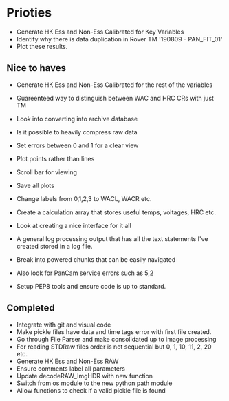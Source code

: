 # Prioties
-   Generate HK Ess and Non-Ess Calibrated for Key Variables
-   Identify why there is data duplication in Rover TM '190809 - PAN_FIT_01'
-   Plot these results. 

## Nice to haves
-   Generate HK Ess and Non-Ess Calibrated for the rest of the variables
-   Guareenteed way to distinguish between WAC and HRC CRs with just TM
-	Look into converting into archive database
-	Is it possible to heavily compress raw data
-   Set errors between 0 and 1 for a clear view
-   Plot points rather than lines
-   Scroll bar for viewing
-   Save all plots
-   Change labels from 0,1,2,3 to WACL, WACR etc.
-   Create a calculation array that stores useful temps, voltages, HRC etc.
-   Look at creating a nice interface for it all
-   A general log processing output that has all the text statements I've created stored in a log file.
-   Break into powered chunks that can be easily navigated
-   Also look for PanCam service errors such as 5,2

-   Setup PEP8 tools and ensure code is up to standard. 

## Completed
-   Integrate with git and visual code
-   Make pickle files have data and time tags error with first file created.
-   Go through File Parser and make consolidated up to image processing
-   For reading STDRaw files order is not sequential but 0, 1, 10, 11, 2, 20 etc. 
-   Generate HK Ess and Non-Ess RAW
-   Ensure comments label all parameters
-   Update decodeRAW_ImgHDR with new function
-   Switch from os module to the new python path module
-	Allow functions to check if a valid pickle file is found
